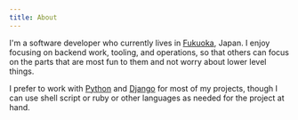```yaml
---
title: About
---
```


I'm a software developer who currently lives in [Fukuoka], Japan. I enjoy focusing on backend work, tooling, and operations, so that others can focus on the parts that are most fun to them and not worry about lower level things.

I prefer to work with [Python] and [Django] for most of my projects, though I can use shell script or ruby or other languages as needed for the project at hand.

[django]: /tags/django
[fukuoka]: https://en.wikipedia.org/wiki/Fukuoka
[python]: /tags/python
